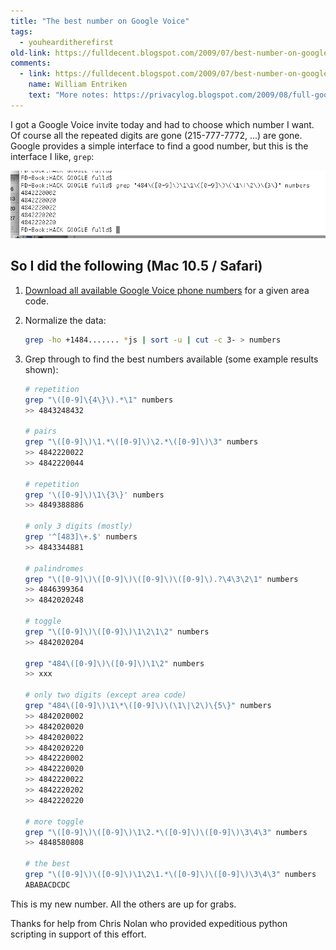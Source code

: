 ```yaml
---
title: "The best number on Google Voice"
tags:
  - youhearditherefirst
old-link: https://fulldecent.blogspot.com/2009/07/best-number-on-google-voice.html
comments:
  - link: https://fulldecent.blogspot.com/2009/07/best-number-on-google-voice.html#comment-8920784486157531034
    name: William Entriken
    text: "More notes: https://privacylog.blogspot.com/2009/08/full-google-hack.html"
---
```


I got a Google Voice invite today and had to choose which number I want. Of course all the repeated digits are gone (215-777-7772, ...) are gone. Google provides a simple interface to find a good number, but this is the interface I like, `grep`:

![Grepping through Google Voice numbers](/assets/images/2009-07-11-best-number-on-google-voice.webp)

## So I did the following (Mac 10.5 / Safari)

1. [Download all available Google Voice phone numbers](full-google-voice-hack) for a given area code.

2. Normalize the data:

    ```bash
    grep -ho +1484....... *js | sort -u | cut -c 3- > numbers
    ```

3. Grep through to find the best numbers available (some example results shown):

    ```bash
    # repetition
    grep "\([0-9]\{4\}\).*\1" numbers
    >> 4843248432

    # pairs
    grep "\([0-9]\)\1.*\([0-9]\)\2.*\([0-9]\)\3" numbers
    >> 4842220022
    >> 4842220044

    # repetition
    grep '\([0-9]\)\1\{3\}' numbers
    >> 4849388886

    # only 3 digits (mostly)
    grep '^[483]\+.$' numbers
    >> 4843344881

    # palindromes
    grep "\([0-9]\)\([0-9]\)\([0-9]\)\([0-9]\).?\4\3\2\1" numbers
    >> 4846399364
    >> 4842020248

    # toggle
    grep "\([0-9]\)\([0-9]\)\1\2\1\2" numbers
    >> 4842020204

    grep "484\([0-9]\)\([0-9]\)\1\2" numbers
    >> xxx

    # only two digits (except area code)
    grep "484\([0-9]\)\1\*\([0-9]\)\(\1\|\2\)\{5\}" numbers
    >> 4842020002
    >> 4842020020
    >> 4842020022
    >> 4842020220
    >> 4842220002
    >> 4842220020
    >> 4842220022
    >> 4842220202
    >> 4842220220

    # more toggle
    grep "\([0-9]\)\([0-9]\)\1\2.*\([0-9]\)\([0-9]\)\3\4\3" numbers
    >> 4848580808

    # the best
    grep "\([0-9]\)\([0-9]\)\1\2\1.*\([0-9]\)\([0-9]\)\3\4\3" numbers
    ABABACDCDC
    ```

This is my new number. All the others are up for grabs.

Thanks for help from Chris Nolan who provided expeditious python scripting in support of this effort.
